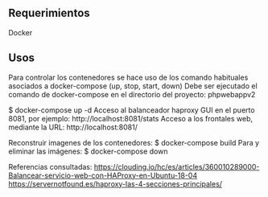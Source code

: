 
## Requerimientos 

Docker

## Usos

Para controlar los contenedores se hace uso de los comando habituales asociados a docker-compose (up, stop, start, down) 
Debe ser ejecutado el comando de docker-compose en el directorio del proyecto: phpwebappv2

$ docker-compose up -d
Acceso al balanceador haproxy GUI en el puerto 8081, por ejemplo: http://localhost:8081/stats
Acceso a los frontales web, mediante la URL: http://localhost:8081/

Reconstruir imagenes de los contenedores:
$ docker-compose build
Para y eliminar las imágenes:
$ docker-compose down

Referencias consultadas:
https://clouding.io/hc/es/articles/360010289000-Balancear-servicio-web-con-HAProxy-en-Ubuntu-18-04 
https://servernotfound.es/haproxy-las-4-secciones-principales/
